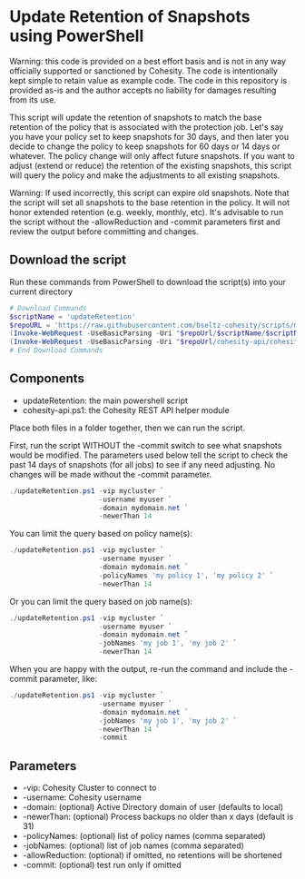 # Update Retention of Snapshots using PowerShell

Warning: this code is provided on a best effort basis and is not in any way officially supported or sanctioned by Cohesity. The code is intentionally kept simple to retain value as example code. The code in this repository is provided as-is and the author accepts no liability for damages resulting from its use.

This script will update the retention of snapshots to match the base retention of the policy that is associated with the protection job. Let's say you have your policy set to keep snapshots for 30 days, and then later you decide to change the policy to keep snapshots for 60 days or 14 days or whatever. The policy change will only affect future snapshots. If you want to adjust (extend or reduce) the retention of the existing snapshots, this script will query the policy and make the adjustments to all existing snapshots.

Warning: If used incorrectly, this script can expire old snapshots. Note that the script will set all snapshots to the base retention in the policy. It will not honor extended retention (e.g. weekly, monthly, etc). It's advisable to run the script without the -allowReduction and -commit parameters first and review the output before committing and changes.

## Download the script

Run these commands from PowerShell to download the script(s) into your current directory

```powershell
# Download Commands
$scriptName = 'updateRetention'
$repoURL = 'https://raw.githubusercontent.com/bseltz-cohesity/scripts/master/powershell'
(Invoke-WebRequest -UseBasicParsing -Uri "$repoUrl/$scriptName/$scriptName.ps1").content | Out-File "$scriptName.ps1"; (Get-Content "$scriptName.ps1") | Set-Content "$scriptName.ps1"
(Invoke-WebRequest -UseBasicParsing -Uri "$repoUrl/cohesity-api/cohesity-api.ps1").content | Out-File cohesity-api.ps1; (Get-Content cohesity-api.ps1) | Set-Content cohesity-api.ps1
# End Download Commands
```

## Components

* updateRetention: the main powershell script
* cohesity-api.ps1: the Cohesity REST API helper module

Place both files in a folder together, then we can run the script.

First, run the script WITHOUT the -commit switch to see what snapshots would be modified. The parameters used below tell the script to check the past 14 days of snapshots (for all jobs) to see if any need adjusting. No changes will be made without the -commit parameter.

```powershell
./updateRetention.ps1 -vip mycluster `
                      -username myuser `
                      -domain mydomain.net `
                      -newerThan 14
```

You can limit the query based on policy name(s):

```powershell
./updateRetention.ps1 -vip mycluster `
                      -username myuser `
                      -domain mydomain.net `
                      -policyNames 'my policy 1', 'my policy 2' `
                      -newerThan 14
```

Or you can limit the query based on job name(s):

```powershell
./updateRetention.ps1 -vip mycluster `
                      -username myuser `
                      -domain mydomain.net `
                      -jobNames 'my job 1', 'my job 2' `
                      -newerThan 14
```

When you are happy with the output, re-run the command and include the -commit parameter, like:

```powershell
./updateRetention.ps1 -vip mycluster `
                      -username myuser `
                      -domain mydomain.net `
                      -jobNames 'my job 1', 'my job 2' `
                      -newerThan 14 `
                      -commit
```

## Parameters

* -vip: Cohesity Cluster to connect to
* -username: Cohesity username
* -domain: (optional) Active Directory domain of user (defaults to local)
* -newerThan: (optional) Process backups no older than x days (default is 31)
* -policyNames: (optional) list of policy names (comma separated)
* -jobNames: (optional) list of job names (comma separated)
* -allowReduction: (optional) if omitted, no retentions will be shortened
* -commit: (optional) test run only if omitted
